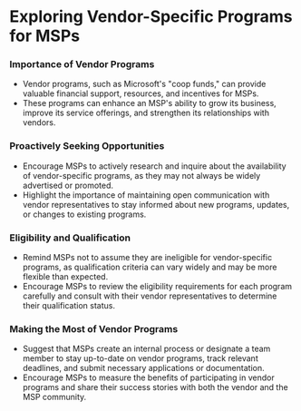 # Exploring Vendor-Specific Programs for MSPs

### **Importance of Vendor Programs**

* Vendor programs, such as Microsoft's "coop funds," can provide valuable financial support, resources, and incentives for MSPs.
* These programs can enhance an MSP's ability to grow its business, improve its service offerings, and strengthen its relationships with vendors.

### **Proactively Seeking Opportunities**

* Encourage MSPs to actively research and inquire about the availability of vendor-specific programs, as they may not always be widely advertised or promoted.
* Highlight the importance of maintaining open communication with vendor representatives to stay informed about new programs, updates, or changes to existing programs.

### **Eligibility and Qualification**

* Remind MSPs not to assume they are ineligible for vendor-specific programs, as qualification criteria can vary widely and may be more flexible than expected.
* Encourage MSPs to review the eligibility requirements for each program carefully and consult with their vendor representatives to determine their qualification status.

### **Making the Most of Vendor Programs**

* Suggest that MSPs create an internal process or designate a team member to stay up-to-date on vendor programs, track relevant deadlines, and submit necessary applications or documentation.
* Encourage MSPs to measure the benefits of participating in vendor programs and share their success stories with both the vendor and the MSP community.
